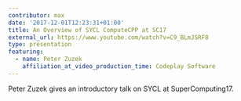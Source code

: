 ```yaml
---
contributor: max
date: '2017-12-01T12:23:31+01:00'
title: An Overview of SYCL ComputeCPP at SC17
external_url: https://www.youtube.com/watch?v=C9_BLmJSRF8
type: presentation
featuring:
  - name: Peter Zuzek
    affiliation_at_video_production_time: Codeplay Software
---
```


Peter Zuzek gives an introductory talk on SYCL at SuperComputing17.
